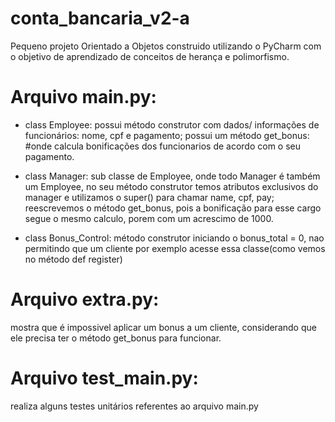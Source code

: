 # conta_bancaria_v2-a

 Pequeno projeto Orientado a Objetos construido utilizando o PyCharm com o objetivo de aprendizado de conceitos 
 de herança e polimorfismo. 

# Arquivo main.py:
* class Employee: possui método construtor com dados/ informações de funcionários: nome, cpf e pagamento; possui um método get_bonus: 
#onde calcula bonificações dos funcionarios de acordo com o seu pagamento. 

* class Manager: sub classe de Employee, onde todo Manager é também um Employee, no seu método construtor temos atributos exclusivos do manager  e utilizamos o super() para chamar name, cpf, pay; reescrevemos o método get_bonus, pois a bonificação para esse cargo segue o mesmo calculo, porem com um acrescimo de 1000. 

* class Bonus_Control: método construtor iniciando o bonus_total = 0, nao permitindo que um cliente por exemplo acesse essa classe(como vemos no método def register)

# Arquivo extra.py: 
mostra que é impossivel aplicar um bonus a um cliente, considerando que ele precisa ter o método get_bonus para funcionar. 


# Arquivo test_main.py:
realiza alguns testes unitários referentes ao arquivo main.py  
